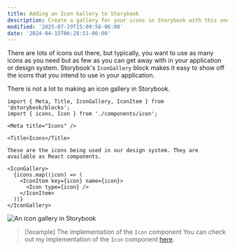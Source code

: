 ```yaml
---
title: Adding an Icon Gallery to Storybook
description: Create a gallery for your icons in Storybook with this one weird trick.
modified: '2025-07-29T15:09:56-06:00'
date: '2024-04-15T06:28:51-06:00'
---
```


There are lots of icons out there, but typically, you want to use as many icons as you need but as few as you can get away with in your application or design system. Storybook's `IconGallery` block makes it easy to show off the icons that you intend to use in your application.

There is not a lot to making an icon gallery in Storybook.

```mdx
import { Meta, Title, IconGallery, IconItem } from '@storybook/blocks';
import { icons, Icon } from './components/icon';

<Meta title="Icons" />

<Title>Icons</Title>

These are the icons being used in our design system. They are available as React components.

<IconGallery>
  {icons.map((icon) => (
    <IconItem key={icon} name={icon}>
      <Icon type={icon} />
    </IconItem>
  ))}
</IconGallery>
```

![An icon gallery in Storybook](assets/storybook-icon-gallery@2x.png)

> [!example] The implementation of the `Icon` component
> You can check out my implementation of the `Icon` component [here](creating-an-icon-component.md).
